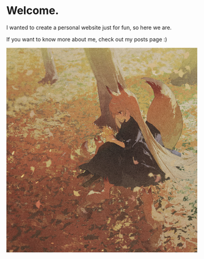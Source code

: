 # Welcome.

I wanted to create a personal website just for fun, so here we are.

If you want to know more about me, check out my posts page :)

![picture of cute fox girl (mandatory)](/fox.png)
